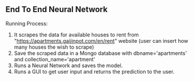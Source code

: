 ## End To End Neural Network

Running Process:

1.  It scrapes the data for available houses to rent from "https://apartments.gaijinpot.com/en/rent" website (user can insert how many houses the wish to scrape)
2.  Save the scraped data in a Mongo database with dbname='apartments' and collection_name='apartment'
3.  Runs a Neural Network and saves the model.
4.  Runs a GUI to get user input and returns the prediction to the user.


